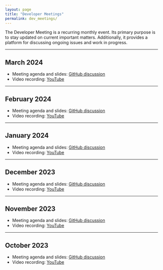```yaml
---
layout: page
title: "Developer Meetings"
permalink: dev_meetings/
---
```


The Developer Meeting is a recurring monthly event. Its primary purpose is to stay updated on current important matters. Additionally, it provides a platform for discussing ongoing issues and work in progress.

---

## March 2024
- Meeting agenda and slides: [GitHub discussion](https://github.com/orgs/gem5/discussions/907)
- Video recording: [YouTube](https://www.youtube.com/watch?v=ofb5bcGc1Iw)

---

## February 2024
- Meeting agenda and slides: [GitHub discussion](https://github.com/orgs/gem5/discussions/839)
- Video recording: [YouTube](https://www.youtube.com/watch?v=uzZJlFHI6eU)

---

## January 2024
- Meeting agenda and slides: [GitHub discussion](https://github.com/orgs/gem5/discussions/740)
- Video recording: [YouTube](https://www.youtube.com/watch?v=Ze4yABgktVE)

---

## December 2023
- Meeting agenda and slides: [GitHub discussion](https://github.com/orgs/gem5/discussions/661)
- Video recording: [YouTube](https://www.youtube.com/watch?v=VeaoMkDFkvU)

---

## November 2023
- Meeting agenda and slides: [GitHub discussion](https://github.com/orgs/gem5/discussions/482)
- Video recording: [YouTube](https://www.youtube.com/watch?v=ZzCJdtr1mv0)

---

## October 2023
- Meeting agenda and slides: [GitHub discussion](https://github.com/orgs/gem5/discussions/435)
- Video recording: [YouTube](https://www.youtube.com/watch?v=bfpeo5-5ijI)